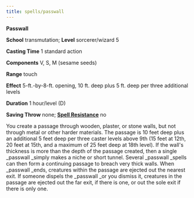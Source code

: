 ```yaml
---
title: spells/passwall
---
```

 **Passwall**

**School** transmutation; **Level** sorcerer/wizard 5

**Casting Time** 1 standard action

**Components** V, S, M (sesame seeds)

**Range** touch

**Effect** 5-ft.-by-8-ft. opening, 10 ft. deep plus 5 ft. deep per three additional levels

**Duration** 1 hour/level (D)

**Saving Throw** none; **[Spell Resistance](../glossary.md#_spell-resistance)** no

You create a passage through wooden, plaster, or stone walls, but not through metal or other harder materials. The passage is 10 feet deep plus an additional 5 feet deep per three caster levels above 9th (15 feet at 12th, 20 feet at 15th, and a maximum of 25 feet deep at 18th level). If the wall's thickness is more than the depth of the passage created, then a single _passwall _simply makes a niche or short tunnel. Several _passwall _spells can then form a continuing passage to breach very thick walls. When _passwall _ends, creatures within the passage are ejected out the nearest exit. If someone dispels the _passwall _or you dismiss it, creatures in the passage are ejected out the far exit, if there is one, or out the sole exit if there is only one.

